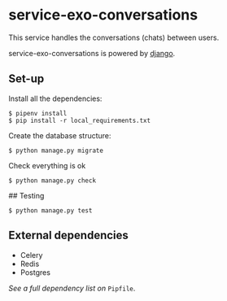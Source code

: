 # service-exo-conversations

This service handles the conversations (chats) between users.

service-exo-conversations is powered by [django](https://github.com/django/django).

 
## Set-up
Install all the dependencies:
```
$ pipenv install
$ pip install -r local_requirements.txt
```

Create the database structure:
```
$ python manage.py migrate
```

Check everything is ok
```
$ python manage.py check
```

## Testing
```
$ python manage.py test
```

## External dependencies
- Celery
- Redis
- Postgres

_See a full dependency list on_ `Pipfile`.
